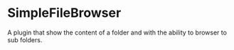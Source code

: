 # SimpleFileBrowser
A plugin that show the content of a folder and with the ability to browser to sub folders.

